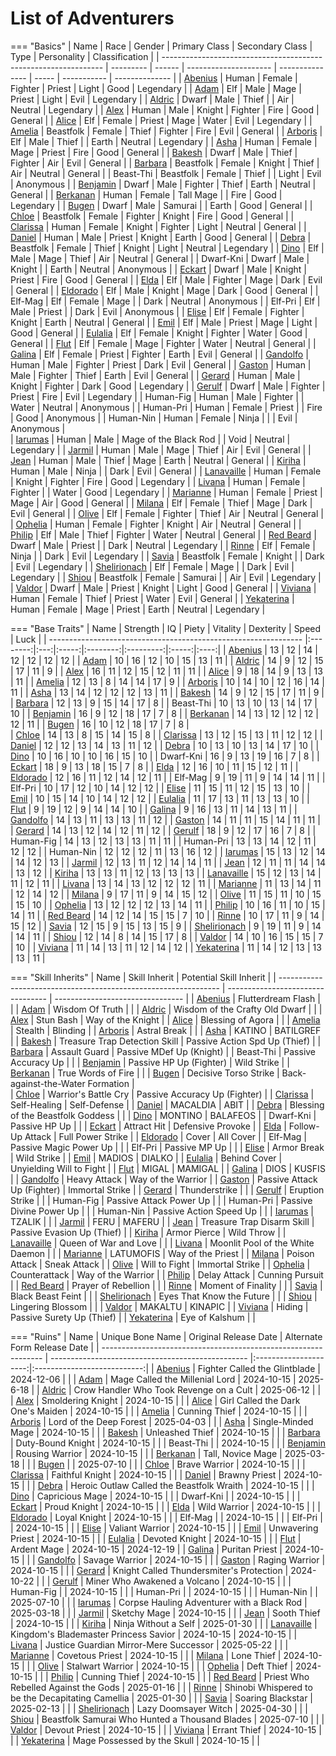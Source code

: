 # List of Adventurers

=== "Basics"
    | Name                                                            | Race      | Gender | Primary Class         | Secondary Class | Type  | Personality | Classification |
    | --------------------------------------------------------------- | --------- | ------ | --------------------- | --------------- | ----- | ----------- | -------------- |
    | [Abenius](./legendary-adventurers/details/Abenius.md)           | Human     | Female | Fighter               | Priest          | Light | Good        | Legendary      |
    | [Adam](./legendary-adventurers/details/Adam.md)                 | Elf       | Male   | Mage                  | Priest          | Light | Evil        | Legendary      |
    | [Aldric](./legendary-adventurers/details/Aldric.md)             | Dwarf     | Male   | Thief                 |                 | Air   | Neutral     | Legendary      |
    | [Alex](./general-adventurers/details/Alex.md)                   | Human     | Male   | Knight                | Fighter         | Fire  | Good        | General        |
    | [Alice](./legendary-adventurers/details/Alice.md)               | Elf       | Female | Priest                | Mage            | Water | Evil        | Legendary      |
    | [Amelia](./general-adventurers/details/Amelia.md)               | Beastfolk | Female | Thief                 | Fighter         | Fire  | Evil        | General        |
    | [Arboris](./legendary-adventurers/details/Arboris.md)           | Elf       | Male   | Thief                 |                 | Earth | Neutral     | Legendary      |
    | [Asha](./general-adventurers/details/Asha.md)                   | Human     | Female | Mage                  | Priest          | Fire  | Good        | General        |
    | [Bakesh](./general-adventurers/details/Bakesh.md)               | Dwarf     | Male   | Thief                 | Fighter         | Air   | Evil        | General        |
    | [Barbara](./general-adventurers/details/Barbara.md)             | Beastfolk | Female | Knight                | Thief           | Air   | Neutral     | General        |
    | Beast-Thi                                                       | Beastfolk | Female | Thief                 |                 | Light | Evil        | Anonymous      |
    | [Benjamin](./general-adventurers/details/Benjamin.md)           | Dwarf     | Male   | Fighter               | Thief           | Earth | Neutral     | General        |
    | [Berkanan](./legendary-adventurers/details/Berkanan.md)         | Human     | Female | Tall Mage             |                 | Fire  | Good        | Legendary      |
    | [Bugen](./general-adventurers/details/Bugen.md)                 | Dwarf     | Male   | Samurai               |                 | Earth | Good        | General        |
    | [Chloe](./general-adventurers/details/Chloe.md)                 | Beastfolk | Female | Fighter               | Knight          | Fire  | Good        | General        |
    | [Clarissa](./general-adventurers/details/Clarissa.md)           | Human     | Female | Knight                | Fighter         | Light | Neutral     | General        |
    | [Daniel](./general-adventurers/details/Daniel.md)               | Human     | Male   | Priest                | Knight          | Earth | Good        | General        |
    | [Debra](./legendary-adventurers/details/Debra.md)               | Beastfolk | Female | Thief                 | Knight          | Light | Neutral     | Legendary      |
    | [Dino](./general-adventurers/details/Dino.md)                   | Elf       | Male   | Mage                  | Thief           | Air   | Neutral     | General        |
    | Dwarf-Kni                                                       | Dwarf     | Male   | Knight                |                 | Earth | Neutral     | Anonymous      |
    | [Eckart](./general-adventurers/details/Eckart.md)               | Dwarf     | Male   | Knight                | Priest          | Fire  | Good        | General        |
    | [Elda](./general-adventurers/details/Elda.md)                   | Elf       | Male   | Fighter               | Mage            | Dark  | Evil        | General        |
    | [Eldorado](./general-adventurers/details/Eldorado.md)           | Elf       | Male   | Knight                | Mage            | Dark  | Good        | General        |
    | Elf-Mag                                                         | Elf       | Female | Mage                  |                 | Dark  | Neutral     | Anonymous      |
    | Elf-Pri                                                         | Elf       | Male   | Priest                |                 | Dark  | Evil        | Anonymous      |
    | [Elise](./general-adventurers/details/Elise.md)                 | Elf       | Female | Fighter               | Knight          | Earth | Neutral     | General        |
    | [Emil](./general-adventurers/details/Emil.md)                   | Elf       | Male   | Priest                | Mage            | Light | Good        | General        |
    | [Eulalia](./general-adventurers/details/Eulalia.md)             | Elf       | Female | Knight                | Fighter         | Water | Good        | General        |
    | [Flut](./general-adventurers/details/Flut.md)                   | Elf       | Female | Mage                  | Fighter         | Water | Neutral     | General        |
    | [Galina](./general-adventurers/details/Galina.md)               | Elf       | Female | Priest                | Fighter         | Earth | Evil        | General        |
    | [Gandolfo](./general-adventurers/details/Gandolfo.md)           | Human     | Male   | Fighter               | Priest          | Dark  | Evil        | General        |
    | [Gaston](./general-adventurers/details/Gaston.md)               | Human     | Male   | Fighter               | Thief           | Earth | Evil        | General        |
    | [Gerard](./legendary-adventurers/details/Gerard.md)             | Human     | Male   | Knight                | Fighter         | Dark  | Good        | Legendary      |
    | [Gerulf](./legendary-adventurers/details/Gerulf.md)             | Dwarf     | Male   | Fighter               | Priest          | Fire  | Evil        | Legendary      |
    | Human-Fig                                                       | Human     | Male   | Fighter               |                 | Water | Neutral     | Anonymous      |
    | Human-Pri                                                       | Human     | Female | Priest                |                 | Fire  | Good        | Anonymous      |
    | Human-Nin                                                       | Human     | Female | Ninja                 |                 |       | Evil        | Anonymous      |    
    | [Iarumas](./legendary-adventurers/details/Iarumas.md)           | Human     | Male   | Mage of the Black Rod |                 | Void  | Neutral     | Legendary      |
    | [Jarmil](./general-adventurers/details/Jarmil.md)               | Human     | Male   | Mage                  | Thief           | Air   | Evil        | General        |
    | [Jean](./general-adventurers/details/Jean.md)                   | Human     | Male   | Thief                 | Mage            | Earth | Neutral     | General        |
    | [Kiriha](./general-adventurers/details/Kiriha.md)               | Human     | Male   | Ninja                 |                 | Dark  | Evil        | General        |
    | [Lanavaille](./legendary-adventurers/details/Lanavaille.md)     | Human     | Female | Knight                | Fighter         | Fire  | Good        | Legendary      |
    | [Livana](./legendary-adventurers/details/Livana.md)             | Human     | Female | Fighter               |                 | Water | Good        | Legendary      |
    | [Marianne](./general-adventurers/details/Marianne.md)           | Human     | Female | Priest                | Mage            | Air   | Good        | General        |
    | [Milana](./general-adventurers/details/Milana.md)               | Elf       | Female | Thief                 | Mage            | Dark  | Evil        | General        |
    | [Olive](./general-adventurers/details/Olive.md)                 | Elf       | Female | Fighter               | Thief           | Air   | Neutral     | General        |
    | [Ophelia](./general-adventurers/details/Ophelia.md)             | Human     | Female | Fighter               | Knight          | Air   | Neutral     | General        |
    | [Philip](./general-adventurers/details/Philip.md)               | Elf       | Male   | Thief                 | Fighter         | Water | Neutral     | General        |
    | [Red Beard](./legendary-adventurers/details/Red-Beard.md)       | Dwarf     | Male   | Priest                |                 | Dark  | Neutral     | Legendary      |
    | [Rinne](./legendary-adventurers/details/Rinne.md)               | Elf       | Female | Ninja                 |                 | Dark  | Evil        | Legendary      |
    | [Savia](./legendary-adventurers/details/Savia.md)               | Beastfolk | Female | Knight                |                 | Dark  | Evil        | Legendary      |
    | [Shelirionach](./legendary-adventurers/details/Shelirionach.md) | Elf       | Female | Mage                  |                 | Dark  | Evil        | Legendary      |
    | [Shiou](./legendary-adventurers/details/Shiou.md)               | Beastfolk | Female | Samurai               |                 | Air   | Evil        | Legendary      |    
    | [Valdor](./general-adventurers/details/Valdor.md)               | Dwarf     | Male   | Priest                | Knight          | Light | Good        | General        |
    | [Viviana](./general-adventurers/details/Viviana.md)             | Human     | Female | Thief                 | Priest          | Water | Evil        | General        |
    | [Yekaterina](./legendary-adventurers/details/Yekaterina.md)     | Human     | Female | Mage                  | Priest          | Earth | Neutral     | Legendary      |

=== "Base Traits"
    | Name                                                            | Strength |  IQ | Piety | Vitality | Dexterity | Speed | Luck |
    | --------------------------------------------------------------- |:--------:|:---:|:-----:|:--------:|:---------:|:-----:|:----:|
    | [Abenius](./legendary-adventurers/details/Abenius.md)           |    13    |  12 |   14  |    12    |     12    |   12  |  12  |
    | [Adam](./legendary-adventurers/details/Adam.md)                 |    10    |  16 |   12  |    10    |     15    |   13  |  11  |
    | [Aldric](./legendary-adventurers/details/Aldric.md)             |    14    |  9  |   12  |    15    |     17    |   11  |   9  |
    | [Alex](./general-adventurers/details/Alex.md)                   |    16    |  11 |   12  |    15    |     12    |   11  |  11  |
    | [Alice](./legendary-adventurers/details/Alice.md)               |    9     |  18 |   14  |    9     |     13    |   13  |  11  |
    | [Amelia](./general-adventurers/details/Amelia.md)               |    12    |  13 |   8   |    14    |     14    |   17  |  9   |
    | [Arboris](./legendary-adventurers/details/Arboris.md)           |    10    |  14 |   10  |    12    |     16    |   14  |  11  |
    | [Asha](./general-adventurers/details/Asha.md)                   |    13    |  14 |   12  |    12    |     12    |   13  |  11  |
    | [Bakesh](./general-adventurers/details/Bakesh.md)               |    14    |  9  |   12  |    15    |     17    |   11  |  9   |
    | [Barbara](./general-adventurers/details/Barbara.md)             |    12    |  13 |   9   |    15    |     14    |   17  |  8   |
    | Beast-Thi                                                       |    10    |  13 |   10  |    13    |     14    |   17  |  10  |
    | [Benjamin](./general-adventurers/details/Benjamin.md)           |    16    |  9  |   12  |    18    |     17    |   7   |  8   |
    | [Berkanan](./legendary-adventurers/details/Berkanan.md)         |    14    |  13 |   12  |    12    |     12    |   12  |  11  |
    | [Bugen](./general-adventurers/details/Bugen.md)                 |    16    |  10 |   12  |    18    |     17    |   7   |  8   |        
    | [Chloe](./general-adventurers/details/Chloe.md)                 |    14    |  13 |   8   |    15    |     14    |   15  |  8   |
    | [Clarissa](./general-adventurers/details/Clarissa.md)           |    13    |  12 |   15  |    13    |     11    |   12  |  12  |
    | [Daniel](./general-adventurers/details/Daniel.md)               |    12    |  12 |   13  |    14    |     13    |   11  |  12  |
    | [Debra](./legendary-adventurers/details/Debra.md)               |    10    |  13 |   10  |    13    |     14    |   17  |  10  |
    | [Dino](./general-adventurers/details/Dino.md)                   |    10    |  16 |   10  |    10    |     16    |   15  |  10  |
    | Dwarf-Kni                                                       |    16    |  9  |   13  |    19    |     16    |   7   |  8   |
    | [Eckart](./general-adventurers/details/Eckart.md)               |    18    |  9  |   13  |    18    |     15    |   7   |  8   |
    | [Elda](./general-adventurers/details/Elda.md)                   |    12    |  16 |   10  |    11    |     15    |   12  |  11  |
    | [Eldorado](./general-adventurers/details/Eldorado.md)           |    12    |  16 |   11  |    12    |     14    |   12  |  11  |
    | Elf-Mag                                                         |    9     |  19 |   11  |    9     |     14    |   14  |  11  |
    | Elf-Pri                                                         |    10    |  17 |   12  |    10    |     14    |   12  |  12  |
    | [Elise](./general-adventurers/details/Elise.md)                 |    11    |  15 |   11  |    12    |     15    |   13  |  10  |
    | [Emil](./general-adventurers/details/Emil.md)                   |    10    |  15 |   14  |    10    |     14    |   12  |  12  |
    | [Eulalia](./general-adventurers/details/Eulalia.md)             |    11    |  17 |   13  |    11    |     13    |   13  |  10  |
    | [Flut](./general-adventurers/details/Flut.md)                   |    9     |  19 |   12  |    9     |     14    |   14  |  10  |
    | [Galina](./general-adventurers/details/Galina.md)               |    9     |  16 |   13  |    11    |     14    |   13  |  11  |
    | [Gandolfo](./general-adventurers/details/Gandolfo.md)           |    14    |  13 |   11  |    13    |     13    |   11  |  12  |
    | [Gaston](./general-adventurers/details/Gaston.md)               |    14    |  11 |   11  |    15    |     14    |   11  |  11  |
    | [Gerard](./legendary-adventurers/details/Gerard.md)             |    14    |  13 |   12  |    14    |     12    |   11  |  12  |
    | [Gerulf](./legendary-adventurers/details/Gerulf.md)             |    18    |  9  |   12  |    17    |     16    |   7   |  8   |
    | Human-Fig                                                       |    14    |  13 |   12  |    13    |     13    |   11  |  11  |
    | Human-Pri                                                       |    13    |  13 |   14  |    12    |     11    |   12  |  12  |
    | Human-Nin                                                       |    12    |  12 |   12  |    11    |     13    |   16  |  12  |
    | [Iarumas](./legendary-adventurers/details/Iarumas.md)           |    15    |  13 |   12  |    14    |     14    |   12  |  13  |
    | [Jarmil](./general-adventurers/details/Jarmil.md)               |    12    |  13 |   11  |    12    |     14    |   14  |  11  |
    | [Jean](./general-adventurers/details/Jean.md)                   |    12    |  11 |   11  |    14    |     14    |   13  |  12  |
    | [Kiriha](./general-adventurers/details/Kiriha.md)               |    13    |  13 |   11  |    12    |     13    |   13  |  13  |
    | [Lanavaille](./legendary-adventurers/details/Lanavaille.md)     |    15    |  12 |   13  |    14    |     11    |   12  |  11  |
    | [Livana](./legendary-adventurers/details/Livana.md)             |    13    |  14 |   13  |    12    |     12    |   12  |  11  |
    | [Marianne](./general-adventurers/details/Marianne.md)           |    11    |  13 |   14  |    11    |     12    |   14  |  12  |
    | [Milana](./general-adventurers/details/Milana.md)               |    9     |  17 |   11  |    9     |     14    |   15  |  12  |
    | [Olive](./general-adventurers/details/Olive.md)                 |    11    |  15 |   11  |    10    |     15    |   15  |  10  |
    | [Ophelia](./general-adventurers/details/Ophelia.md)             |    13    |  12 |   12  |    12    |     13    |   14  |  11  |
    | [Philip](./general-adventurers/details/Philip.md)               |    10    |  16 |   11  |    10    |     15    |   14  |  11  |
    | [Red Beard](./legendary-adventurers/details/Red-Beard.md)       |    14    |  12 |   14  |    15    |     15    |   7   |  10  |
    | [Rinne](./legendary-adventurers/details/Rinne.md)               |    10    |  17 |   11  |    9     |     14    |   15  |  12  |
    | [Savia](./legendary-adventurers/details/Savia.md)               |    12    |  15 |   9   |    15    |     13    |   15  |  9   |
    | [Shelirionach](./legendary-adventurers/details/Shelirionach.md) |    9     |  19 |   11  |    9     |     14    |   14  |  11  |
    | [Shiou](./legendary-adventurers/details/Shiou.md)               |    12    |  14 |   8   |    14    |     15    |   17  |  8   |
    | [Valdor](./general-adventurers/details/Valdor.md)               |    14    |  10 |   16  |    15    |     15    |   7   |  10  |
    | [Viviana](./general-adventurers/details/Viviana.md)             |    11    |  14 |   13  |    11    |     12    |   14  |  12  |
    | [Yekaterina](./legendary-adventurers/details/Yekaterina.md)     |    11    |  14 |   12  |    13    |     13    |   13  |  11  |

=== "Skill Inherits" 
    | Name                                                            | Skill Inherit                     | Potential Skill Inherit          |
    | --------------------------------------------------------------- | --------------------------------- | -------------------------------- |
    | [Abenius](./legendary-adventurers/details/Abenius.md)           | Flutterdream Flash                |                                  |
    | [Adam](./legendary-adventurers/details/Adam.md)                 | Wisdom Of Truth                   |                                  |
    | [Aldric](./legendary-adventurers/details/Aldric.md)             | Wisdom of the Crafty Old Dwarf    |                                  |
    | [Alex](./general-adventurers/details/Alex.md)                   | Stun Bash                         | Way of the Knight                |
    | [Alice](./legendary-adventurers/details/Alice.md)               | Blessing of Agora                 |                                  |
    | [Amelia](./general-adventurers/details/Amelia.md)               | Stealth                           | Blinding                         |
    | [Arboris](./legendary-adventurers/details/Arboris.md)           | Astral Break                      |                                  |
    | [Asha](./general-adventurers/details/Asha.md)                   | KATINO                            | BATILGREF                        |
    | [Bakesh](./general-adventurers/details/Bakesh.md)               | Treasure Trap Detection Skill     | Passive Action Spd Up (Thief)    |
    | [Barbara](./general-adventurers/details/Barbara.md)             | Assault Guard                     | Passive MDef Up (Knight)         |
    | Beast-Thi                                                       | Passive Accuracy Up               |                                  |
    | [Benjamin](./general-adventurers/details/Benjamin.md)           | Passive HP Up (Fighter)           | Wild Strike                      |
    | [Berkanan](./legendary-adventurers/details/Berkanan.md)         | True Words of Fire                |                                  |
    | [Bugen](./general-adventurers/details/Bugen.md)                 | Decisive Torso Strike             | Back-against-the-Water Formation |    
    | [Chloe](./general-adventurers/details/Chloe.md)                 | Warrior's Battle Cry              | Passive Accuracy Up (Fighter)    |
    | [Clarissa](./general-adventurers/details/Clarissa.md)           | Self-Healing                      | Self-Defense                     |
    | [Daniel](./general-adventurers/details/Daniel.md)               | MACALDIA                          | ABIT                             |
    | [Debra](./legendary-adventurers/details/Debra.md)               | Blessing of the Beastfolk Goddess |                                  |
    | [Dino](./general-adventurers/details/Dino.md)                   | MONTINO                           | BALAFEOS                         |
    | Dwarf-Kni                                                       | Passive HP Up                     |                                  |
    | [Eckart](./general-adventurers/details/Eckart.md)               | Attract Hit                       | Defensive Provoke                |
    | [Elda](./general-adventurers/details/Elda.md)                   | Follow-Up Attack                  | Full Power Strike                |
    | [Eldorado](./general-adventurers/details/Eldorado.md)           | Cover                             | All Cover                        |
    | Elf-Mag                                                         | Passive Magic Power Up            |                                  |
    | Elf-Pri                                                         | Passive MP Up                     |                                  |
    | [Elise](./general-adventurers/details/Elise.md)                 | Armor Break                       | Wild Strike                      |
    | [Emil](./general-adventurers/details/Emil.md)                   | MADIOS                            | DIALKO                           |
    | [Eulalia](./general-adventurers/details/Eulalia.md)             | Behind Cover                      | Unyielding Will to Fight         |
    | [Flut](./general-adventurers/details/Flut.md)                   | MIGAL                             | MAMIGAL                          |
    | [Galina](./general-adventurers/details/Galina.md)               | DIOS                              | KUSFIS                           |
    | [Gandolfo](./general-adventurers/details/Gandolfo.md)           | Heavy Attack                      | Way of the Warrior               |
    | [Gaston](./general-adventurers/details/Gaston.md)               | Passive Attack Up (Fighter)       | Immortal Strike                  |
    | [Gerard](./legendary-adventurers/details/Gerard.md)             | Thunderstrike                     |                                  |
    | [Gerulf](./legendary-adventurers/details/Gerulf.md)             | Eruption Strike                   |                                  |
    | Human-Fig                                                       | Passive Attack Power Up           |                                  |
    | Human-Pri                                                       | Passive Divine Power Up           |                                  |
    | Human-Nin                                                       | Passive Action Speed Up           |                                  |
    | [Iarumas](./legendary-adventurers/details/Iarumas.md)           | TZALIK                            |                                  |
    | [Jarmil](./general-adventurers/details/Jarmil.md)               | FERU                              | MAFERU                           |
    | [Jean](./general-adventurers/details/Jean.md)                   | Treasure Trap Disarm Skill        | Passive Evasion Up (Thief)       |
    | [Kiriha](./general-adventurers/details/Kiriha.md)               | Armor Pierce                      | Wild Throw                       |
    | [Lanavaille](./legendary-adventurers/details/Lanavaille.md)     | Queen of War and Love             |                                  |
    | [Livana](./legendary-adventurers/details/Livana.md)             | Moonlit Pool of the White Daemon  |                                  |
    | [Marianne](./general-adventurers/details/Marianne.md)           | LATUMOFIS                         | Way of the Priest                |
    | [Milana](./general-adventurers/details/Milana.md)               | Poison Attack                     | Sneak Attack                     |
    | [Olive](./general-adventurers/details/Olive.md)                 | Will to Fight                     | Immortal Strike                  |
    | [Ophelia](./general-adventurers/details/Ophelia.md)             | Counterattack                     | Way of the Warrior               |
    | [Philip](./general-adventurers/details/Philip.md)               | Delay Attack                      | Cunning Pursuit                  |
    | [Red Beard](./legendary-adventurers/details/Red-Beard.md)       | Prayer of Rebellion               |                                  |
    | [Rinne](./legendary-adventurers/details/Rinne.md)               | Moment of Finality                |                                  |
    | [Savia](./legendary-adventurers/details/Savia.md)               | Black Beast Feint                 |                                  |
    | [Shelirionach](./legendary-adventurers/details/Shelirionach.md) | Eyes That Know the Future         |                                  |
    | [Shiou](./legendary-adventurers/details/Shiou.md)               | Lingering Blossom                 |                                  |
    | [Valdor](./general-adventurers/details/Valdor.md)               | MAKALTU                           | KINAPIC                          |
    | [Viviana](./general-adventurers/details/Viviana.md)             | Hiding                            | Passive Surety Up (Thief)        |
    | [Yekaterina](./legendary-adventurers/details/Yekaterina.md)     | Eye of Kalshum                    |                                  |

=== "Ruins"
    | Name                                                            | Unique Bone Name                                  | Original Release Date | Alternate Form Release Date |
    | --------------------------------------------------------------- | ------------------------------------------------- |:---------------------:|:---------------------------:|
    | [Abenius](./legendary-adventurers/details/Abenius.md)           | Fighter Called the Glintblade                     |       2024-12-06      |                             |
    | [Adam](./legendary-adventurers/details/Adam.md)                 | Mage Called the Millenial Lord                    |       2024-10-15      |        2025-6-18            |
    | [Aldric](./legendary-adventurers/details/Aldric.md)             | Crow Handler Who Took Revenge on a Cult           |       2025-06-12      |                             |
    | [Alex](./general-adventurers/details/Alex.md)                   | Smoldering Knight                                 |       2024-10-15      |                             |
    | [Alice](./legendary-adventurers/details/Alice.md)               | Girl Called the Dark One's Maiden                 |       2024-10-15      |                             |
    | [Amelia](./general-adventurers/details/Amelia.md)               | Cunning Thief                                     |       2024-10-15      |                             |
    | [Arboris](./legendary-adventurers/details/Arboris.md)           | Lord of the Deep Forest                           |       2025-04-03      |                             |
    | [Asha](./general-adventurers/details/Asha.md)                   | Single-Minded Mage                                |       2024-10-15      |                             |
    | [Bakesh](./general-adventurers/details/Bakesh.md)               | Unleashed Thief                                   |       2024-10-15      |                             |
    | [Barbara](./general-adventurers/details/Barbara.md)             | Duty-Bound Knight                                 |       2024-10-15      |                             |
    | Beast-Thi                                                       |                                                   |       2024-10-15      |                             |
    | [Benjamin](./general-adventurers/details/Benjamin.md)           | Rousing Warrior                                   |       2024-10-15      |                             |
    | [Berkanan](./legendary-adventurers/details/Berkanan.md)         | Tall, Novice Mage                                 |       2025-03-18      |                             |
    | [Bugen](./general-adventurers/details/Bugen.md)                 |                                                   |       2025-07-10      |                             |
    | [Chloe](./general-adventurers/details/Chloe.md)                 | Brave Warrior                                     |       2024-10-15      |                             |
    | [Clarissa](./general-adventurers/details/Clarissa.md)           | Faithful Knight                                   |       2024-10-15      |                             |
    | [Daniel](./general-adventurers/details/Daniel.md)               | Brawny Priest                                     |       2024-10-15      |                             |
    | [Debra](./legendary-adventurers/details/Debra.md)               | Heroic Outlaw Called the Beastfolk Wraith         |       2024-10-15      |                             |
    | [Dino](./general-adventurers/details/Dino.md)                   | Capricious Mage                                   |       2024-10-15      |                             |
    | Dwarf-Kni                                                       |                                                   |       2024-10-15      |                             |
    | [Eckart](./general-adventurers/details/Eckart.md)               | Proud Knight                                      |       2024-10-15      |                             |
    | [Elda](./general-adventurers/details/Elda.md)                   | Wild Warrior                                      |       2024-10-15      |                             |
    | [Eldorado](./general-adventurers/details/Eldorado.md)           | Loyal Knight                                      |       2024-10-15      |                             |
    | Elf-Mag                                                         |                                                   |       2024-10-15      |                             |
    | Elf-Pri                                                         |                                                   |       2024-10-15      |                             |
    | [Elise](./general-adventurers/details/Elise.md)                 | Valiant Warrior                                   |       2024-10-15      |                             |
    | [Emil](./general-adventurers/details/Emil.md)                   | Unwavering Priest                                 |       2024-10-15      |                             |
    | [Eulalia](./general-adventurers/details/Eulalia.md)             | Devoted Knight                                    |       2024-10-15      |                             |
    | [Flut](./general-adventurers/details/Flut.md)                   | Ardent Mage                                       |       2024-10-15      |          2024-12-19         |
    | [Galina](./general-adventurers/details/Galina.md)               | Puritan Priest                                    |       2024-10-15      |                             |
    | [Gandolfo](./general-adventurers/details/Gandolfo.md)           | Savage Warrior                                    |       2024-10-15      |                             |
    | [Gaston](./general-adventurers/details/Gaston.md)               | Raging Warrior                                    |       2024-10-15      |                             |
    | [Gerard](./legendary-adventurers/details/Gerard.md)             | Knight Called Thundersmiter's Protection          |       2024-10-22      |                             |
    | [Gerulf](./legendary-adventurers/details/Gerulf.md)             | Miner Who Awakened a Volcano                      |       2024-10-15      |                             |
    | Human-Fig                                                       |                                                   |       2024-10-15      |                             |
    | Human-Pri                                                       |                                                   |       2024-10-15      |                             |
    | Human-Nin                                                       |                                                   |       2025-07-10      |                             |
    | [Iarumas](./legendary-adventurers/details/Iarumas.md)           | Corpse Hauling Adventurer with a Black Rod        |       2025-03-18      |                             |
    | [Jarmil](./general-adventurers/details/Jarmil.md)               | Sketchy Mage                                      |       2024-10-15      |                             |
    | [Jean](./general-adventurers/details/Jean.md)                   | Sooth Thief                                       |       2024-10-15      |                             |
    | [Kiriha](./general-adventurers/details/Kiriha.md)               | Ninja Without a Self                              |       2025-01-30      |                             |
    | [Lanavaille](./legendary-adventurers/details/Lanavaille.md)     | Kingdom's Blademaster Princess Savior             |       2024-10-15      |          2024-10-15         |
    | [Livana](./legendary-adventurers/details/Livana.md)             | Justice Guardian Mirror-Mere Successor            |       2025-05-22      |                             |
    | [Marianne](./general-adventurers/details/Marianne.md)           | Covetous Priest                                   |       2024-10-15      |                             |
    | [Milana](./general-adventurers/details/Milana.md)               | Lone Thief                                        |       2024-10-15      |                             |
    | [Olive](./general-adventurers/details/Olive.md)                 | Stalwart Warrior                                  |       2024-10-15      |                             |
    | [Ophelia](./general-adventurers/details/Ophelia.md)             | Deft Thief                                        |       2024-10-15      |                             |
    | [Philip](./general-adventurers/details/Philip.md)               | Cunning Thief                                     |       2024-10-15      |                             |
    | [Red Beard](./legendary-adventurers/details/Red-Beard.md)       | Priest Who Rebelled Against the Gods              |       2025-01-16      |                             |
    | [Rinne](./legendary-adventurers/details/Rinne.md)               | Shinobi Whispered to be the Decapitating Camellia |       2025-01-30      |                             |
    | [Savia](./legendary-adventurers/details/Savia.md)               | Soaring Blackstar                                 |       2025-02-13      |                             |
    | [Shelirionach](./legendary-adventurers/details/Shelirionach.md) | Lazy Doomsayer Witch                              |       2025-04-30      |                             |
    | [Shiou](./legendary-adventurers/details/Shiou.md)               | Beastfolk Samurai Who Hunted a Thousand Blades    |       2025-07-10      |                             |
    | [Valdor](./general-adventurers/details/Valdor.md)               | Devout Priest                                     |       2024-10-15      |                             |
    | [Viviana](./general-adventurers/details/Viviana.md)             | Errant Thief                                      |       2024-10-15      |                             |
    | [Yekaterina](./legendary-adventurers/details/Yekaterina.md)     | Mage Possessed by the Skull                       |       2024-10-15      |                             |
